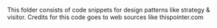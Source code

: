 This folder consists of code snippets for design patterns like strategy & visitor.
Credits for this code goes to web sources like thispointer.com
